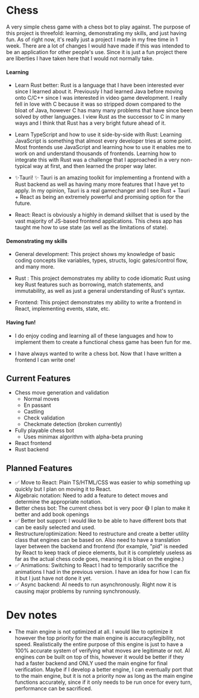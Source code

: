 # Chess
A very simple chess game with a chess bot to play against.
The purpose of this project is threefold: learning, demonstrating my skills, and just having fun. As of right now, it's really just a project I made in my free time in 1 week. There are a lot of changes I would have made if this was intended to be an application for other people's use. Since it is just a fun project there are liberties I have taken here that I would not normally take.
#### Learning
- Learn Rust better: Rust is a language that I have been interested ever since I learned about it. Previously I had learned Java before moving onto C/C++ since I was interested in video game development. I really fell in love with C because it was so stripped down compared to the bloat of Java, however C has many many problems that have since been solved by other languages. I view Rust as the successor to C in many ways and I think that Rust has a very bright future ahead of it.

- Learn TypeScript and how to use it side-by-side with Rust: Learning JavaScript is something that almost every developer tries at some point. Most frontends use JavaScript and learning how to use it enables me to work on and understand thousands of frontends. Learning how to integrate this with Rust was a challenge that I approached in a very non-typical way at first, and then learned the proper way later.
 
- ✨Tauri! ✨   Tauri is an amazing toolkit for implementing a frontend with a Rust backend as well as having many more features that I have yet to apply. In my opinion, Tauri is a real gamechanger and I see Rust + Tauri + React as being an extremely powerful and promising option for the future.
 
- React: React is obviously a highly in demand skillset that is used by the vast majority of JS-based frontend applications. This chess app has taught me how to use state (as well as the limitations of state).

#### Demonstrating my skills
- General development: This project shows my knowledge of basic coding concepts like variables, types, structs, logic gates/control flow, and many more.

- Rust : This project demonstrates my ability to code idiomatic Rust using key Rust features such as borrowing, match statements, and immutability, as well as just a general understanding of Rust's syntax.

- Frontend: This project demonstrates my ability to write a frontend in React, implementing events, state, etc.

#### Having fun!
- I do enjoy coding and learning all of these languages and how to implement them to create a functional chess game has been fun for me.

- I have always wanted to write a chess bot. Now that I have written a frontend I can write one!

## Current Features
- Chess move generation and validation
    - Normal moves
    - En passant
    - Castling
    - Check validation
    - Checkmate detection (broken currently)
- Fully playable chess bot
    - Uses minimax algorithm with alpha-beta pruning
- React frontend
- Rust backend

## Planned Features
- ✅ Move to React: Plain TS/HTML/CSS was easier to whip something up quickly but I plan on moving it to React.
- Algebraic notation: Need to add a feature to detect moves and determine the appropriate notation.
- Better chess bot: The current chess bot is very poor 😅 I plan to make it better and add book openings
- ✅ Better bot support: I would like to be able to have different bots that can be easily selected and used.
- Restructure/optimization: Need to restructure and create a better utility class that engines can be based on. Also need to have a translation layer between the backend and frontend (for example, "pid" is needed by React to keep track of piece elements, but it is completely useless as far as the actual chess code goes, meaning it is bloat on the engine.)
- ✅ Animations: Switching to React I had to temporarily sacrifice the animations I had in the previous version. I have an idea for how I can fix it but I just have not done it yet.
- ✅ Async backend: AI needs to run asynchronously. Right now it is causing major problems by running synchronously.

# Dev notes
- The main engine is not optimized at all. I would like to optimize it however the top priority for the main engine is accuracy/legibility, not speed. Realistically the entire purpose of this engine is just to have a 100% accurate system of verifying what moves are legitimate or not. AI engines _can_ be built on top of this, however it would be better if they had a faster backend and ONLY used the main engine for final verification. Maybe if I develop a better engine, I can eventually port that to the main engine, but it is not a priority now as long as the main engine functions accurately, since if it only needs to be run once for every turn, performance can be sacrificed.
